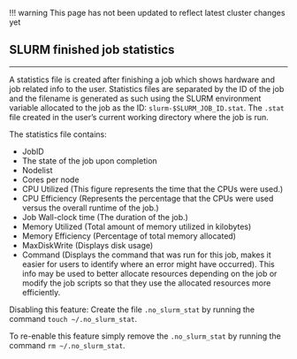 !!! warning
    This page has not been updated to reflect latest cluster changes yet

## SLURM finished job statistics

---

A statistics file is created after finishing a job which shows hardware and job related info to the user. Statistics files are separated by the ID of the job and the filename is generated as such using the SLURM environment variable allocated to the job as the ID: `slurm-$SLURM_JOB_ID.stat`. The `.stat` file created in the user’s current working directory where the job is run.

The statistics file contains:

-   JobID
-   The state of the job upon completion
-   Nodelist
-   Cores per node
-   CPU Utilized (This figure represents the time that the CPUs were used.)
-   CPU Efficiency (Represents the percentage that the CPUs were used versus the overall runtime of the job.)
-   Job Wall-clock time (The duration of the job.)
-   Memory Utilized (Total amount of memory utilized in kilobytes)
-   Memory Efficiency (Percentage of total memory allocated)
-   MaxDiskWrite (Displays disk usage)
-   Command (Displays the command that was run for this job, makes it easier for users to identify where an error might have occurred). This info may be used to better allocate resources depending on the job or modify the job scripts so that they use the allocated resources more efficiently.

Disabling this feature:
Create the file `.no_slurm_stat` by running the command
`touch ~/.no_slurm_stat`.

To re-enable this feature simply remove the `.no_slurm_stat` by running the command
`rm ~/.no_slurm_stat`.
